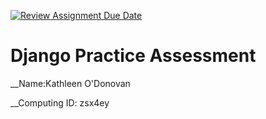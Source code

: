 [![Review Assignment Due Date](https://classroom.github.com/assets/deadline-readme-button-24ddc0f5d75046c5622901739e7c5dd533143b0c8e959d652212380cedb1ea36.svg)](https://classroom.github.com/a/_f3zpQOh)
# Django Practice Assessment

__Name:Kathleen O'Donovan

__Computing ID: zsx4ey



